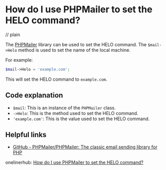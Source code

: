 # How do I use PHPMailer to set the HELO command?
// plain

The [PHPMailer](https://github.com/PHPMailer/PHPMailer) library can be used to set the HELO command. The `$mail->Helo` method is used to set the name of the local machine.

For example:

```php
$mail->Helo = 'example.com';
```

This will set the HELO command to `example.com`.

## Code explanation


- `$mail`: This is an instance of the `PHPMailer` class.
- `->Helo`: This is the method used to set the HELO command.
- `'example.com'`: This is the value used to set the HELO command.

## Helpful links
- [GitHub - PHPMailer/PHPMailer: The classic email sending library for PHP](https://github.com/PHPMailer/PHPMailer)

onelinerhub: [How do I use PHPMailer to set the HELO command?](https://onelinerhub.com/phpmailer/how-do-i-use-phpmailer-to-set-the-helo-command)